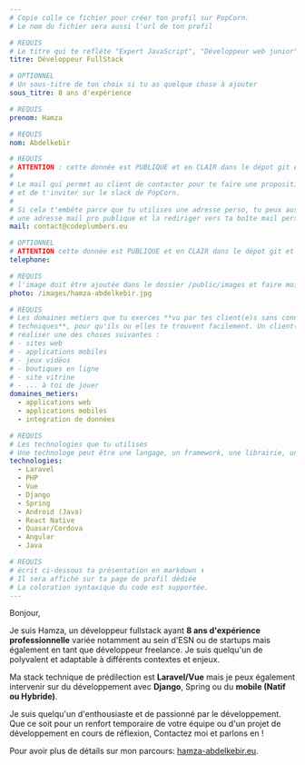 ```yaml
---
# Copie colle ce fichier pour créer ton profil sur PopCorn.
# Le nom du fichier sera aussi l'url de ton profil

# REQUIS
# Le titre qui te refléte "Expert JavaScript", "Développeur web junior"
titre: Développeur FullStack

# OPTIONNEL
# Un sous-titre de ton choix si tu as quelque chose à ajouter
sous_titre: 8 ans d'expérience

# REQUIS
prenom: Hamza

# REQUIS
nom: Abdelkebir

# REQUIS
# ATTENTION : cette donnée est PUBLIQUE et en CLAIR dans le dépot git et sur le site
#
# Le mail qui permet au client de contacter pour te faire une proposition de projet
# et de t'inviter sur le slack de PopCorn.
#
# Si cela t'embête parce que tu utilises une adresse perso, tu peux aussi te créer
# une adresse mail pro publique et la rediriger vers ta boîte mail perso
mail: contact@codeplumbers.eu

# OPTIONNEL
# ATTENTION cette donnée est PUBLIQUE et en CLAIR dans le dépot git et sur le site
telephone:

# REQUIS
# l'image doit être ajoutée dans le dossier /public/images et faire moins de 100ko ! Sa hauteur affichée sur le site sera de 300px, elle s'adaptera comme elle peut au responsive avec du css.
photo: /images/hamza-abdelkebir.jpg

# REQUIS
# Les domaines métiers que tu exerces **vu par tes client(e)s sans connaissances
# techniques**, pour qu'ils ou elles te trouvent facilement. Un client(e) veut par exemple
# réaliser une des choses suivantes :
# - sites web
# - applications mobiles
# - jeux vidéos
# - boutiques en ligne
# - site vitrine
# - ... à toi de jouer
domaines_metiers:
  - applications web
  - applications mobiles
  - integration de données

# REQUIS
# Les technologies que tu utilises
# Une technologe peut être une langage, un framework, une librairie, un CMS ...
technologies:
  - Laravel
  - PHP
  - Vue
  - Django
  - Spring
  - Android (Java)
  - React Native
  - Quasar/Cordova
  - Angular
  - Java

# REQUIS
# écrit ci-dessous ta présentation en markdown ⬇️
# Il sera affiché sur ta page de profil dédiée
# La coloration syntaxique du code est supportée.
---
```


Bonjour,

Je suis Hamza, un développeur fullstack ayant **8 ans d'expérience professionnelle** variée notamment au sein d'ESN ou de startups mais également en tant que développeur freelance. Je suis quelqu'un de polyvalent et adaptable à différents contextes et enjeux.

Ma stack technique de prédilection est **Laravel/Vue** mais je peux également intervenir sur du développement avec **Django**, Spring ou du **mobile (Natif ou Hybride)**.

Je suis quelqu'un d'enthousiaste et de passionné par le développement. Que ce soit pour un renfort temporaire de votre équipe ou d'un projet de développement en cours de réflexion, Contactez moi et parlons en !

Pour avoir plus de détails sur mon parcours: [hamza-abdelkebir.eu](https://hamza-abdelkebir.eu).
